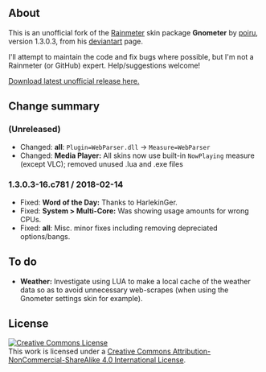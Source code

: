 ## About
This is an unofficial fork of the [Rainmeter](https://rainmeter.net) skin package **Gnometer** by [poiru](https://github.com/poiru), version 1.3.0.3,  from his [deviantart](https://poiru.deviantart.com/art/Gnometer-1-3-0-3-182181512) page.

I'll attempt to maintain the code and fix bugs where possible, but I'm not a Rainmeter (or GitHub) expert.  Help/suggestions welcome!

[Download latest unofficial release here.](https://github.com/Nightblade/Gnometer/releases/latest)

## Change summary
### (Unreleased)
* Changed: **all**: `Plugin=WebParser.dll` -> `Measure=WebParser`
* Changed:  **Media Player:** All skins now use built-in `NowPlaying` measure (except VLC); removed unused .lua and .exe files

### 1.3.0.3-16.c781 / 2018-02-14
* Fixed: **Word of the Day:** Thanks to HarlekinGer.
* Fixed: **System > Multi-Core:** Was showing usage amounts for wrong CPUs.
* Fixed: **all**: Misc. minor fixes including removing depreciated options/bangs.

## To do
* **Weather:** Investigate using LUA to make a local cache of the weather data so as to avoid unnecessary web-scrapes (when using the Gnometer settings skin for example).

## License

<a rel="license" href="http://creativecommons.org/licenses/by-nc-sa/4.0/"><img alt="Creative Commons License" style="border-width:0" src="https://i.creativecommons.org/l/by-nc-sa/4.0/88x31.png" /></a><br />This work is licensed under a <a rel="license" href="http://creativecommons.org/licenses/by-nc-sa/4.0/">Creative Commons Attribution-NonCommercial-ShareAlike 4.0 International License</a>.
